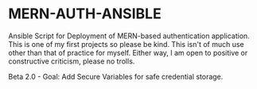 # MERN-AUTH-ANSIBLE
Ansible Script for Deployment of MERN-based authentication application.
This is one of my first projects so please be kind.
This isn't of much use other than that of practice for myself. 
Either way, I am open to positive or constructive criticism, please no trolls.


Beta 2.0 - Goal: Add Secure Variables for safe credential storage.

